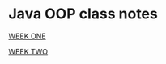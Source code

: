 # Java OOP class notes

[WEEK ONE](https://github.com/ruthrootz/java-oop-class-notes/blob/main/week-one.md)


[WEEK TWO](https://github.com/ruthrootz/java-oop-class-notes/blob/main/week-two.md)
